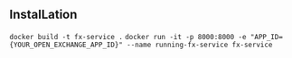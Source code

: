 ## InstalLation
`docker build -t fx-service .`
`docker run -it -p 8000:8000 -e "APP_ID={YOUR_OPEN_EXCHANGE_APP_ID}" --name running-fx-service fx-service`
